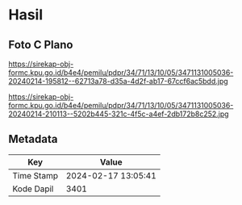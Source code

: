 # Hasil

## Foto C Plano

https://sirekap-obj-formc.kpu.go.id/b4e4/pemilu/pdpr/34/71/13/10/05/3471131005036-20240214-195812--62713a78-d35a-4d2f-ab17-67ccf6ac5bdd.jpg

https://sirekap-obj-formc.kpu.go.id/b4e4/pemilu/pdpr/34/71/13/10/05/3471131005036-20240214-210113--5202b445-321c-4f5c-a4ef-2db172b8c252.jpg


## Metadata

| Key        | Value               |
| ---------- | ------------------- |
| Time Stamp | 2024-02-17 13:05:41 |
| Kode Dapil | 3401                |



